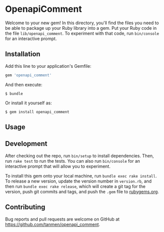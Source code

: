 # OpenapiComment

Welcome to your new gem! In this directory, you'll find the files you need to be able to package up your Ruby library into a gem. Put your Ruby code in the file `lib/openapi_comment`. To experiment with that code, run `bin/console` for an interactive prompt.

## Installation

Add this line to your application's Gemfile:

```ruby
gem 'openapi_comment'
```

And then execute:

    $ bundle

Or install it yourself as:

    $ gem install openapi_comment

## Usage



## Development

After checking out the repo, run `bin/setup` to install dependencies. Then, run `rake test` to run the tests. You can also run `bin/console` for an interactive prompt that will allow you to experiment.

To install this gem onto your local machine, run `bundle exec rake install`. To release a new version, update the version number in `version.rb`, and then run `bundle exec rake release`, which will create a git tag for the version, push git commits and tags, and push the `.gem` file to [rubygems.org](https://rubygems.org).

## Contributing

Bug reports and pull requests are welcome on GitHub at https://github.com/tanmen/openapi_comment.
